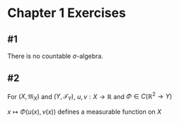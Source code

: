 # Chapter 1 Exercises

## #1

There is no countable $\sigma$-algebra.

## #2

For $(X,\mathfrak{M}_X)$ and $(Y,\mathcal{T}_Y)$, $u,v: X \to \mathbb{R}$ and $\Phi \in C(\mathbb{R}^2 \to Y)$

$x \mapsto \Phi(u(x),v(x))$ defines a measurable function on $X$